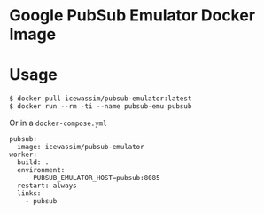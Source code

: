 # Google PubSub Emulator Docker Image

# Usage

```
$ docker pull icewassim/pubsub-emulator:latest
$ docker run --rm -ti --name pubsub-emu pubsub
```

Or in a `docker-compose.yml`

```
pubsub:
  image: icewassim/pubsub-emulator
worker:
  build: .
  environment:
    - PUBSUB_EMULATOR_HOST=pubsub:8085
  restart: always
  links:
    - pubsub
```
